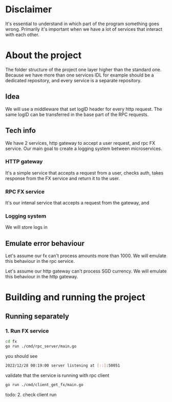 # Disclaimer
It's essential to understand in which part of the program something goes wrong. Primarily it's important when we have a lot of services that interact with each other.

# About the project
The folder structure of the project one layer higher than the standard one. Because we have more than one services
IDL for example should be a dedicated repository, and every service is a separate repository.


## Idea
We will use a middleware that set logID header for every http request. The same logID can be transferred in the base part of the RPC requests.


## Tech info
We have 2 services, http gateway to accept a user request, and rpc FX service. Our main goal to create a logging system between microservices.

### HTTP gateway
It's a simple service that accepts a request from a user, checks auth, takes response from the FX service and return it to the user.

### RPC FX service
It's our intenal service that accepts a request from the gateway, and 


### Logging system
We will store logs in 

## Emulate error behaviour
Let's assume our fx can't process amounts more than 1000. We will emulate this behaviour in the rpc service.

Let's assume our http gateway can't process SGD currency. We will emulate this behaviour in the http gateway.     

# Building and running the project

## Running separately
### 1. Run FX service

```bash
cd fx
go run ./cmd/rpc_server/main.go
```

you should see
```bash
2022/12/28 00:19:00 server listening at [::]:50051
```

validate that the service is running with rpc client
```bash
go run ./cmd/client_get_fx/main.go
```
todo: 2. check client run
